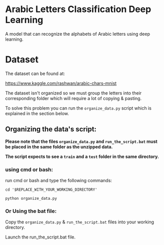 # Arabic Letters Classification Deep Learning
A model that can recognize the alphabets of Arabic letters using deep learning.

# Dataset
The dataset can be found at:

https://www.kaggle.com/rashwan/arabic-chars-mnist

The dataset isn't organized so we must group the letters into their corresponding folder which will require a lot of copying & pasting.

To solve this problem you can run the `organize_data.py` script which is explained in the section below.

## Organizing the data's script:

__Please note that the files `organize_data.py` and `run_the_script.bat` must be placed in the same folder as the unzipped data.__

__The script expects to see a `train` and a `test` folder in the same directory.__

### using cmd or bash:
run cmd or bash and type the following commands:

` cd '$REPLACE_WITH_YOUR_WORKING_DIRECTORY' `

` python organize_data.py `

### Or Using the bat file:
Copy the `organize_data.py` & `run_the_script.bat` files into your working directory.

Launch the run_the_script.bat file.
